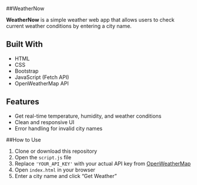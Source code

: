 ##WeatherNow

**WeatherNow** is a simple weather web app that allows users to check current weather conditions by entering a city name.

## Built With

- HTML
- CSS
- Bootstrap
- JavaScript (Fetch API)
- OpenWeatherMap API

## Features

- Get real-time temperature, humidity, and weather conditions
- Clean and responsive UI
- Error handling for invalid city names

##How to Use

1. Clone or download this repository
2. Open the `script.js` file
3. Replace `'YOUR_API_KEY'` with your actual API key from [OpenWeatherMap](https://openweathermap.org/api)
4. Open `index.html` in your browser
5. Enter a city name and click “Get Weather”


